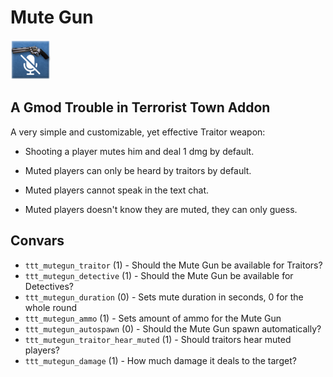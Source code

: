 # Mute Gun

![Mute Gun icon](mute_gun.png 'Mute Gun')

## A Gmod Trouble in Terrorist Town Addon

A very simple and customizable, yet effective Traitor weapon:

- Shooting a player mutes him and deal 1 dmg by default.

- Muted players can only be heard by traitors by default.

- Muted players cannot speak in the text chat.

- Muted players doesn't know they are muted, they can only guess.

## Convars

- `ttt_mutegun_traitor` (1) - Should the Mute Gun be available for Traitors?
- `ttt_mutegun_detective` (1) - Should the Mute Gun be available for Detectives?
- `ttt_mutegun_duration` (0) - Sets mute duration in seconds, 0 for the whole round
- `ttt_mutegun_ammo` (1) - Sets amount of ammo for the Mute Gun
- `ttt_mutegun_autospawn` (0) - Should the Mute Gun spawn automatically?
- `ttt_mutegun_traitor_hear_muted` (1) - Should traitors hear muted players?
- `ttt_mutegun_damage` (1) - How much damage it deals to the target?
